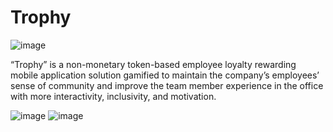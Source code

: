 # Trophy

![image](https://github.com/disara7/Trophy/assets/129250994/577b9a21-e367-4753-93a5-60a468ef9276)

“Trophy” is a non-monetary token-based employee loyalty rewarding mobile application solution gamified to maintain the company’s employees’ sense of community and improve the team member experience in the office with more interactivity, inclusivity, and motivation.

![image](https://github.com/disara7/Trophy/assets/129250994/b38ff735-4917-4547-93e6-cf9cbc6787dd)
![image](https://github.com/disara7/Trophy/assets/129250994/ef29b975-0bba-483b-a140-754c9274b58b)
